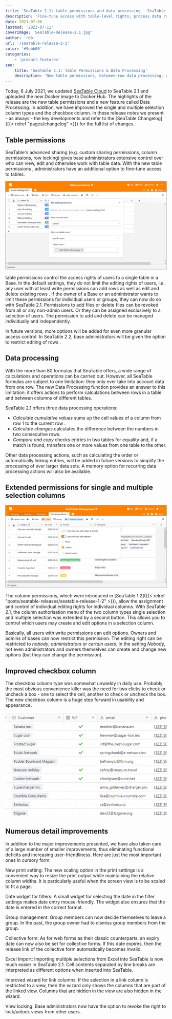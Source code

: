 ```yaml
---
title: 'SeaTable 2.1: table permissions and data processing - SeaTable'
description: 'Fine-tune access with table-level rights; process data row-to-row or across tables (totals, differences, copy/compare values). Single/multi-select options can restrict creators, improved checkbox column speed, plus batch import from Excel, group leave, smart filter date widget and scaling print wizard.'
date: 2021-07-06
lastmod: '2023-07-11'
coverImage: 'SeaTable-Release-2.1.jpg'
author: 'rdb'
url: '/seatable-release-2-1'
color: '#9ebb00'
categories:
    - 'product-features'
seo:
    title: 'SeaTable 2.1: Table Permissions & Data Processing'
    description: 'New table permissions, between-row data processing, granular option editing & smarter checkboxes—SeaTable 2.1 fine-tunes data control.'
---
```


Today, 6 July 2021, we updated [SeaTable Cloud](https://cloud.seatable.io) to SeaTable 2.1 and uploaded the new Docker image to Docker Hub. The highlights of the release are the new table permissions and a new feature called Data Processing. In addition, we have improved the single and multiple selection column types and the checkbox column. In these release notes we present - as always - the key developments and refer to the [SeaTable Changelog]({{< relref "pages/changelog" >}}) for the full list of changes.

## Table permissions

SeaTable's advanced sharing (e.g. custom sharing permissions, column permissions, row locking) gives base administrators extensive control over who can view, edit and otherwise work with table data. With the new table permissions , administrators have an additional option to fine-tune access to tables.

![SeaTable 2.1: Table permissions](TablePermissions.png)

table permissions control the access rights of users to a single table in a Base. In the default settings, they do not limit the editing rights of users, i.e. any user with at least write permissions can add rows as well as edit and delete existing rows . If the owner of a Base or an administrator wants to limit these permissions for individual users or groups, they can now do so with SeaTable 2.1. Permissions to add files or delete files can be revoked from all or any non-admin users. Or they can be assigned exclusively to a selection of users. The permission to add and delete can be managed individually and independently.

In future versions, more options will be added for even more granular access control. In SeaTable 2.2, base administrators will be given the option to restrict editing of rows .

## Data processing

With the more than 80 formulas that SeaTable offers, a wide range of calculations and operations can be carried out. However, all SeaTable formulas are subject to one limitation: they only ever take into account data from one row. The new Data Processing function provides an answer to this limitation: it offers actions to perform calculations between rows in a table and between columns of different tables.

SeaTable 2.1 offers three data processing operations:

- _Calculate cumulative values_ sums up the cell values of a column from row 1 to the current row .
- _Calculate changes_ calculates the difference between the numbers in two consecutive rows.
- _Compare and copy_ checks entries in two tables for equality and, if a match is found, transfers one or more values from one table to the other.

Other data processing actions, such as calculating the order or automatically linking entries, will be added in future versions to simplify the processing of ever larger data sets. A memory option for recurring data processing actions will also be available.

## Extended permissions for single and multiple selection columns

![SeaTable 2.1: Advanced permissions for single and multiple select columns](Advanced-column-permissions.png)

The column permissions, which were introduced in [SeaTable 1.2]({{< relref "posts/seatable-releases/seatable-release-1-2" >}}), allow the assignment and control of individual editing rights for individual columns. With SeaTable 2.1, the column authorisation menu of the two column types single selection and multiple selection was extended by a second button. This allows you to control which users may create and edit options in a selection column.

Basically, all users with write permissions can edit options. Owners and admins of bases can now restrict this permission. The editing right can be restricted to _nobody_, _administrators_ or _certain users_. In the setting _Nobody_, not even administrators and owners themselves can create and change new options (but they can change the permission).

## Improved checkbox column

The checkbox column type was somewhat unwieldy in daily use. Probably the most obvious convenience killer was the need for two clicks to check or uncheck a box - one to select the cell, another to check or uncheck the box. The new checkbox column is a huge step forward in usability and appearance.

![SeaTable 2.1: Improved checkbox column](cf832ed6ec4f5a75c69d663818552e94ec9b7cb1.gif)

## Numerous detail improvements

In addition to the major improvements presented, we have also taken care of a large number of smaller improvements, thus eliminating functional deficits and increasing user-friendliness. Here are just the most important ones in cursory form:

New print setting: The new scaling option in the print settings is a convenient way to resize the print output while maintaining the relative column widths. It is particularly useful when the screen view is to be scaled to fit a page.

Date widget for filters: A small widget for selecting the date in the filter settings makes date entry mouse-friendly. The widget also ensures that the date is entered in the correct format.

Group management: Group members can now decide themselves to leave a group. In the past, the group owner had to dismiss group members from the group.

Collective form: As for web forms as their classic counterparts, an expiry date can now also be set for collective forms. If this date expires, then the release link of the collective form automatically becomes invalid.

Excel Import: Importing multiple selections from Excel into SeaTable is now much easier in SeaTable 2.1. Cell contents separated by line breaks are interpreted as different options when inserted into SeaTable.

Improved wizard for link columns: If the selection in a link column is restricted to a view, then the wizard only shows the columns that are part of the linked view. Columns that are hidden in the view are also hidden in the wizard.

View locking: Base administrators now have the option to revoke the right to lock/unlock views from other users.
